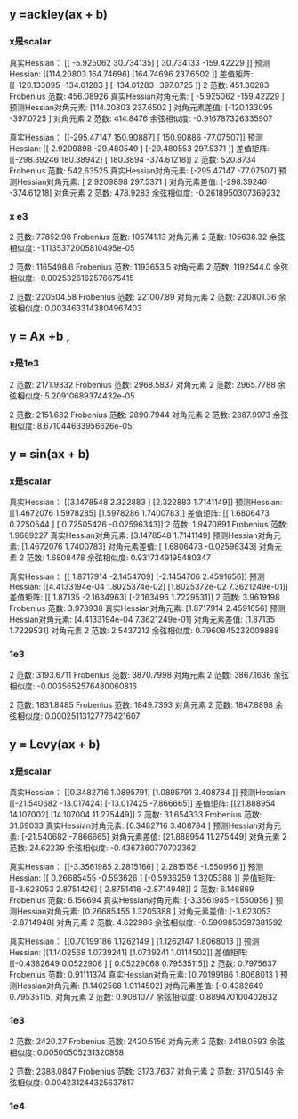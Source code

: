 ## y =ackley(ax + b) 
### x是scalar

真实Hessian：
  [[  -5.925062   30.734135]
 [  30.734133 -159.42229 ]]
预测Hessian: 
 [[114.20803 164.74696]
 [164.74696 237.6502 ]]
差值矩阵:
 [[-120.133095 -134.01283 ]
 [-134.01283  -397.0725  ]]
2 范数:
 451.30283
Frobenius 范数:
 456.08926
真实Hessian对角元素:
 [  -5.925062 -159.42229 ]
预测Hessian对角元素:
 [114.20803 237.6502 ]
对角元素差值:
 [-120.133095 -397.0725  ]
对角元素 2 范数:
 414.8476
余弦相似度:
 -0.916787326335907


真实Hessian：
  [[-295.47147  150.90887]
 [ 150.90886  -77.07507]]
预测Hessian: 
 [[  2.9209898 -29.480549 ]
 [-29.480553  297.5371   ]]
差值矩阵:
 [[-298.39246  180.38942]
 [ 180.3894  -374.61218]]
2 范数:
 520.8734
Frobenius 范数:
 542.63525
真实Hessian对角元素:
 [-295.47147  -77.07507]
预测Hessian对角元素:
 [  2.9209898 297.5371   ]
对角元素差值:
 [-298.39246 -374.61218]
对角元素 2 范数:
 478.9283
余弦相似度:
 -0.2618950307369232

### x e3
2 范数:
 77852.98
Frobenius 范数:
 105741.13
对角元素 2 范数:
 105638.32
余弦相似度:
 -1.1135372005810495e-05

 
2 范数:
 1165498.6
Frobenius 范数:
 1193653.5
对角元素 2 范数:
 1192544.0
余弦相似度:
 -0.0025326162576675415


 2 范数:
 220504.58
Frobenius 范数:
 221007.89
对角元素 2 范数:
 220801.36
余弦相似度:
 0.0034633143804967403


## y = Ax +b , 
### x是1e3
2 范数:
 2171.9832
Frobenius 范数:
 2968.5837
对角元素 2 范数:
 2965.7788
余弦相似度:
 5.20910689374432e-05



2 范数:
 2151.682
Frobenius 范数:
 2890.7944
对角元素 2 范数:
 2887.9973
余弦相似度:
 8.671044633956626e-05





## y = sin(ax + b) 
### x是scalar

真实Hessian：
  [[3.1478548 2.322883 ]
 [2.322883  1.7141149]]
预测Hessian: 
 [[1.4672076 1.5978285]
 [1.5978286 1.7400783]]
差值矩阵:
 [[ 1.6806473   0.7250544 ]
 [ 0.72505426 -0.02596343]]
2 范数:
 1.9470891
Frobenius 范数:
 1.9689227
真实Hessian对角元素:
 [3.1478548 1.7141149]
预测Hessian对角元素:
 [1.4672076 1.7400783]
对角元素差值:
 [ 1.6806473  -0.02596343]
对角元素 2 范数:
 1.6808478
余弦相似度:
 0.9317349195480347


真实Hessian：
  [[ 1.8717914 -2.1454709]
 [-2.1454706  2.4591656]]
预测Hessian: 
 [[4.4133194e-04 1.8025374e-02]
 [1.8025372e-02 7.3621249e-01]]
差值矩阵:
 [[ 1.87135   -2.1634963]
 [-2.163496   1.7229531]]
2 范数:
 3.9619198
Frobenius 范数:
 3.978938
真实Hessian对角元素:
 [1.8717914 2.4591656]
预测Hessian对角元素:
 [4.4133194e-04 7.3621249e-01]
对角元素差值:
 [1.87135   1.7229531]
对角元素 2 范数:
 2.5437212
余弦相似度:
 0.7960845232009888

### 1e3

2 范数:
 3193.6711
Frobenius 范数:
 3870.7998
对角元素 2 范数:
 3867.1636
余弦相似度:
 -0.0035652576480060816

 2 范数:
 1831.8485
Frobenius 范数:
 1849.7393
对角元素 2 范数:
 1847.8898
余弦相似度:
 0.00025113127776421607

 

## y = Levy(ax + b) 
### x是scalar
真实Hessian：
  [[0.3482716 1.0895791]
 [1.0895791 3.408784 ]]
预测Hessian: 
 [[-21.540682 -13.017424]
 [-13.017425  -7.866665]]
差值矩阵:
 [[21.888954 14.107002]
 [14.107004 11.275449]]
2 范数:
 31.654333
Frobenius 范数:
 31.69033
真实Hessian对角元素:
 [0.3482716 3.408784 ]
预测Hessian对角元素:
 [-21.540682  -7.866665]
对角元素差值:
 [21.888954 11.275449]
对角元素 2 范数:
 24.62239
余弦相似度:
 -0.4367360770702362


真实Hessian：
  [[-3.3561985  2.2815166]
 [ 2.2815158 -1.550956 ]]
预测Hessian: 
 [[ 0.26685455 -0.593626  ]
 [-0.5936259   1.3205388 ]]
差值矩阵:
 [[-3.623053   2.8751426]
 [ 2.8751416 -2.8714948]]
2 范数:
 6.146869
Frobenius 范数:
 6.156694
真实Hessian对角元素:
 [-3.3561985 -1.550956 ]
预测Hessian对角元素:
 [0.26685455 1.3205388 ]
对角元素差值:
 [-3.623053  -2.8714948]
对角元素 2 范数:
 4.622986
余弦相似度:
 -0.5909850597381592


真实Hessian：
  [[0.70199186 1.1262149 ]
 [1.1262147  1.8068013 ]]
预测Hessian: 
 [[1.1402568 1.0739241]
 [1.0739241 1.0114502]]
差值矩阵:
 [[-0.4382649   0.0522908 ]
 [ 0.05229068  0.79535115]]
2 范数:
 0.7975637
Frobenius 范数:
 0.91111374
真实Hessian对角元素:
 [0.70199186 1.8068013 ]
预测Hessian对角元素:
 [1.1402568 1.0114502]
对角元素差值:
 [-0.4382649   0.79535115]
对角元素 2 范数:
 0.9081077
余弦相似度:
 0.889470100402832


 ### 1e3

 2 范数:
 2420.27
Frobenius 范数:
 2420.5156
对角元素 2 范数:
 2418.0593
余弦相似度:
 0.00500505231320858


 2 范数:
 2388.0847
Frobenius 范数:
 3173.7637
对角元素 2 范数:
 3170.5146
余弦相似度:
 0.004231244325637817


 ### 1e4


 



